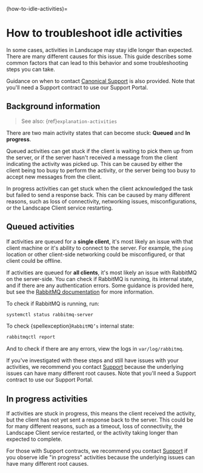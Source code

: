 (how-to-idle-activities)=
# How to troubleshoot idle activities

In some cases, activities in Landscape may stay idle longer than expected. There are many different causes for this issue. This guide describes some common factors that can lead to this behavior and some troubleshooting steps you can take.

Guidance on when to contact [Canonical Support](https://support-portal.canonical.com/) is also provided. Note that you'll need a Support contract to use our Support Portal.

## Background information

> See also: {ref}`explanation-activities`

There are two main activity states that can become stuck: **Queued** and **In progress**.

Queued activities can get stuck if the client is waiting to pick them up from the server, or if the server hasn't received a message from the client indicating the activity was picked up. This can be caused by either the client being too busy to perform the activity, or the server being too busy to accept new messages from the client.

In progress activities can get stuck when the client acknowledged the task but failed to send a response back. This can be caused by many different reasons, such as loss of connectivity, networking issues, misconfigurations, or the Landscape Client service restarting.

## Queued activities

If activities are queued for a **single client**, it's most likely an issue with that client machine or it's ability to connect to the server. For example, the `ping` location or other client-side networking could be misconfigured, or that client could be offline.

If activities are queued for **all clients**, it's most likely an issue with RabbitMQ on the server-side. You can check if RabbitMQ is running, its internal state, and if there are any authentication errors. Some guidance is provided here, but see the [RabbitMQ documentation](https://www.rabbitmq.com/docs) for more information.

To check if RabbitMQ is running, run:

```bash
systemctl status rabbitmq-server
```

To check {spellexception}`RabbitMQ’s` internal state:

```bash
rabbitmqctl report
```

And to check if there are any errors, view the logs in `var/log/rabbitmq`.

If you've investigated with these steps and still have issues with your activities, we recommend you contact [Support](https://support-portal.canonical.com/) because the underlying issues can have many different root causes. Note that you'll need a Support contract to use our Support Portal.

## In progress activities

If activities are stuck in progress, this means the client received the activity, but the client has not yet sent a response back to the server. This could be for many different reasons, such as a timeout, loss of connectivity, the Landscape Client service restarted, or the activity taking longer than expected to complete.

For those with Support contracts, we recommend you contact [Support](https://support-portal.canonical.com/) if you observe idle "in progress" activities because the underlying issues can have many different root causes.